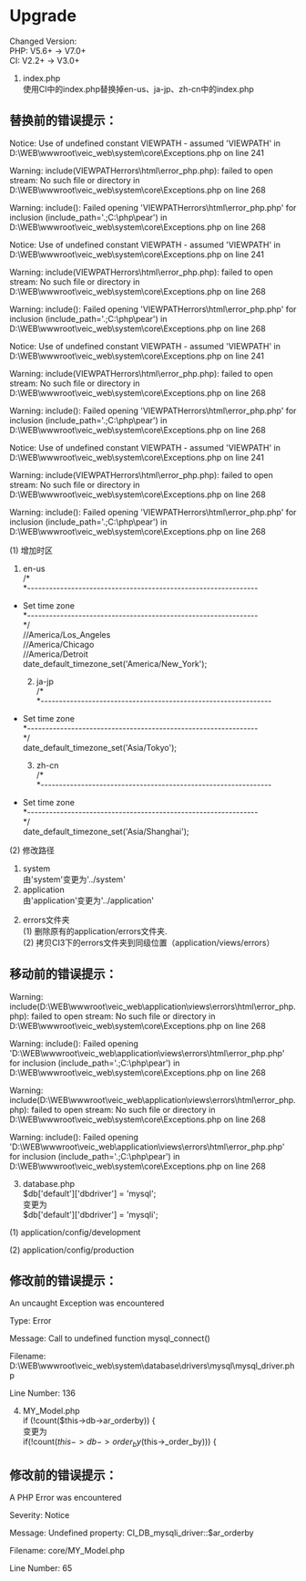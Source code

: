 Upgrade
========

Changed Version:    
PHP: V5.6+ -> V7.0+    
CI:  V2.2+ -> V3.0+    


1. index.php    
    使用CI中的index.php替换掉en-us、ja-jp、zh-cn中的index.php    

 替换前的错误提示：    
-----------------     
 Notice: Use of undefined constant VIEWPATH - assumed 'VIEWPATH' in D:\WEB\wwwroot\veic_web\system\core\Exceptions.php on line 241    

Warning: include(VIEWPATHerrors\html\error_php.php): failed to open stream: No such file or directory in D:\WEB\wwwroot\veic_web\system\core\Exceptions.php on line 268    

Warning: include(): Failed opening 'VIEWPATHerrors\html\error_php.php' for inclusion (include_path='.;C:\php\pear') in D:\WEB\wwwroot\veic_web\system\core\Exceptions.php on line 268    

Notice: Use of undefined constant VIEWPATH - assumed 'VIEWPATH' in D:\WEB\wwwroot\veic_web\system\core\Exceptions.php on line 241    

Warning: include(VIEWPATHerrors\html\error_php.php): failed to open stream: No such file or directory in D:\WEB\wwwroot\veic_web\system\core\Exceptions.php on line 268    

Warning: include(): Failed opening 'VIEWPATHerrors\html\error_php.php' for inclusion (include_path='.;C:\php\pear') in D:\WEB\wwwroot\veic_web\system\core\Exceptions.php on line 268    

Notice: Use of undefined constant VIEWPATH - assumed 'VIEWPATH' in D:\WEB\wwwroot\veic_web\system\core\Exceptions.php on line 241    

Warning: include(VIEWPATHerrors\html\error_php.php): failed to open stream: No such file or directory in D:\WEB\wwwroot\veic_web\system\core\Exceptions.php on line 268    

Warning: include(): Failed opening 'VIEWPATHerrors\html\error_php.php' for inclusion (include_path='.;C:\php\pear') in D:\WEB\wwwroot\veic_web\system\core\Exceptions.php on line 268    

Notice: Use of undefined constant VIEWPATH - assumed 'VIEWPATH' in D:\WEB\wwwroot\veic_web\system\core\Exceptions.php on line 241    

Warning: include(VIEWPATHerrors\html\error_php.php): failed to open stream: No such file or directory in D:\WEB\wwwroot\veic_web\system\core\Exceptions.php on line 268    

Warning: include(): Failed opening 'VIEWPATHerrors\html\error_php.php' for inclusion (include_path='.;C:\php\pear') in D:\WEB\wwwroot\veic_web\system\core\Exceptions.php on line 268    

(1) 增加时区    
   1) en-us     
/*    
 *---------------------------------------------------------------     
 * Set time zone    
 *---------------------------------------------------------------    
 */    
    //America/Los_Angeles    
	//America/Chicago    
	//America/Detroit    
    date_default_timezone_set('America/New_York');    
    
   2) ja-jp    
/*    
 *---------------------------------------------------------------    
 * Set time zone    
 *---------------------------------------------------------------    
 */    
date_default_timezone_set('Asia/Tokyo');    

   3) zh-cn    
/*    
 *---------------------------------------------------------------    
 * Set time zone    
 *---------------------------------------------------------------    
 */    
date_default_timezone_set('Asia/Shanghai');    

(2) 修改路径    
  1) system    
       由'system'变更为'../system'    
  2) application    
       由'application'变更为'../application'    
       
 2. errors文件夹    
    (1) 删除原有的application/errors文件夹.    
    (2) 拷贝CI3下的errors文件夹到同级位置（application/views/errors）    
        
 移动前的错误提示：    
-----------------     
Warning: include(D:\WEB\wwwroot\veic_web\application\views\errors\html\error_php.php): failed to open stream: No such file or directory in D:\WEB\wwwroot\veic_web\system\core\Exceptions.php on line 268    

Warning: include(): Failed opening 'D:\WEB\wwwroot\veic_web\application\views\errors\html\error_php.php' for inclusion (include_path='.;C:\php\pear') in D:\WEB\wwwroot\veic_web\system\core\Exceptions.php on line 268    

Warning: include(D:\WEB\wwwroot\veic_web\application\views\errors\html\error_php.php): failed to open stream: No such file or directory in D:\WEB\wwwroot\veic_web\system\core\Exceptions.php on line 268    

Warning: include(): Failed opening 'D:\WEB\wwwroot\veic_web\application\views\errors\html\error_php.php' for inclusion (include_path='.;C:\php\pear') in D:\WEB\wwwroot\veic_web\system\core\Exceptions.php on line 268    
    
3. database.php    
      $db['default']['dbdriver'] = 'mysql';    
      变更为    
      $db['default']['dbdriver'] = 'mysqli';    
      
  (1) application/config/development    

  (2) application/config/production    


 修改前的错误提示：    
-----------------    
An uncaught Exception was encountered    

Type: Error    

Message: Call to undefined function mysql_connect()    

Filename: D:\WEB\wwwroot\veic_web\system\database\drivers\mysql\mysql_driver.php    

Line Number: 136    

4. MY_Model.php    
    if (!count($this->db->ar_orderby)) {    
变更为    
    if(!count($this->db->order_by($this->_order_by))) {    

 修改前的错误提示：    
-----------------    
A PHP Error was encountered    

Severity: Notice    

Message: Undefined property: CI_DB_mysqli_driver::$ar_orderby    

Filename: core/MY_Model.php    

Line Number: 65    
